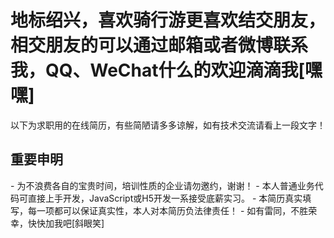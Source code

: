 <h1>地标绍兴，喜欢骑行游更喜欢结交朋友，相交朋友的可以通过邮箱或者微博联系我，QQ、WeChat什么的欢迎滴滴我[嘿嘿]</h1>
以下为求职用的在线简历，有些简陋请多多谅解，如有技术交流请看上一段文字！</br>
<h2>重要申明</h2>
- 为不浪费各自的宝贵时间，培训性质的企业请勿邀约，谢谢！
- 本人普通业务代码可直接上手开发，JavaScript或H5开发一系接受底薪实习。
- 本简历真实填写，每一项都可以保证真实性，本人对本简历负法律责任！
- 如有雷同，不胜荣幸，快快加我吧[斜眼笑]


